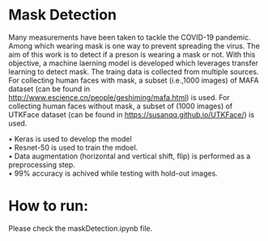 # Mask Detection
Many measurements have been taken to tackle the COVID-19 pandemic. Among which wearing mask is one way to prevent spreading the virus. The aim of this work is to detect if a preson is wearing a mask or not. With this objective, a machine laerning model is developed which leverages transfer learning to detect mask. The traing data is collected from multiple sources. For collecting human faces with mask, a subset (i.e.,1000 images) of MAFA dataset (can be found in http://www.escience.cn/people/geshiming/mafa.html) is used. For collecting human faces without mask, a subset of (1000 images) of UTKFace dataset (can be found in https://susanqq.github.io/UTKFace/) is used.

• Keras is used to develop the model <br>
• Resnet-50 is used to train the mdoel. <br>
• Data augmentation (horizontal and vertical shift, flip) is performed as a preprocessing step. <br>
• 99% accuracy is achived while testing with hold-out images. <br>

# How to run:
Please check the maskDetection.ipynb file.
